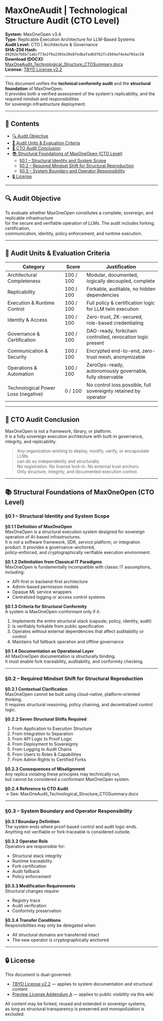 # MaxOneAudit | Technological Structure Audit (CTO Level)

**System:** MaxOneOpen v3.4  
**Type:** Replicable Execution Architecture for LLM-Based Systems  
**Audit Level:** CTO | Architecture & Governance  
**SHA-256 Hash:** `d9202e7b6b71a6cf73e2f9a2365e20e87edbafad6df62fcd304af4e4a703ac58`  
**Download (DOCX):** [MaxOneAudit_Technological_Structure_CTOSummary.docx](./MaxOneAudit_Technological_Structure_CTOSummary.docx)  
**License:** [TBYD License v2.2](./v3.4-LIC-001_TBYD%20License%20v2.2.pdf)  

---

This document unifies the **technical conformity audit** and the **structural foundation** of MaxOneOpen.  
It provides both a verified assessment of the system's replicability, and the required mindset and responsibilities  
for sovereign infrastructure deployment.

---

## 📑 Contents

- [🔍 Audit Objective](#-audit-objective)
- [🧩 Audit Units & Evaluation Criteria](#-audit-units--evaluation-criteria)
- [🧠 CTO Audit Conclusion](#-cto-audit-conclusion)
- [📚 Structural Foundations of MaxOneOpen (CTO Level)](#-structural-foundations-of-maxoneopen-cto-level)
  - [§0.1 – Structural Identity and System Scope](#01--structural-identity-and-system-scope)
  - [§0.2 – Required Mindset Shift for Structural Reproduction](#02--required-mindset-shift-for-structural-reproduction)
  - [§0.3 – System Boundary and Operator Responsibility](#03--system-boundary-and-operator-responsibility)
- [🔒 License](#-license)

---

## 🔍 Audit Objective

To evaluate whether MaxOneOpen constitutes a complete, sovereign, and replicable infrastructure  
for the secure and verifiable operation of LLMs. The audit includes forking, certification,  
communication, identity, policy enforcement, and runtime execution.

---

## 🧩 Audit Units & Evaluation Criteria

| Category                            | Score       | Justification                                                  |
|-------------------------------------|-------------|----------------------------------------------------------------|
| Architectural Completeness          | 100 / 100   | Modular, documented, logically decoupled, complete             |
| Replicability                       | 100 / 100   | Forkable, auditable, no hidden dependencies                    |
| Execution & Runtime Control         | 100 / 100   | Full policy & certification logic for LLM twin execution       |
| Identity & Access                   | 100 / 100   | Zero-trust, ZK-secured, role-based credentialing               |
| Governance & Certification          | 100 / 100   | DAO-ready, forkchain controlled, revocation logic present      |
| Communication & Security            | 100 / 100   | Encrypted end-to-end, zero-trust mesh, anonymizable            |
| Operations & Automation             | 100 / 100   | ZeroOps-ready, autonomously governable, fully observable       |
| Technological Power Loss (negative) | 0 / 100     | No control loss possible, full sovereignty retained by operator|

---

## 🧠 CTO Audit Conclusion

MaxOneOpen is not a framework, library, or platform.  
It is a fully sovereign execution architecture with built-in governance, integrity, and replicability.

> Any organization wishing to deploy, modify, verify, or encapsulate LLMs  
> can do so independently and structurally.  
> No registration. No license lock-in. No external trust anchors.  
> Only structure, integrity, and documented execution control.

---

## 📚 Structural Foundations of MaxOneOpen (CTO Level)

### §0.1 – Structural Identity and System Scope

**§0.1.1  Definition of MaxOneOpen**  
MaxOneOpen is a structural execution system designed for sovereign operation of AI-based infrastructures.  
It is not a software framework, SDK, service platform, or integration product. It provides a governance-anchored,  
policy-enforced, and cryptographically verifiable execution environment.

**§0.1.2  Delimitation from Classical IT Paradigms**  
MaxOneOpen is fundamentally incompatible with classic IT assumptions, including:  
- API-first or backend-first architecture  
- Admin-based permission models  
- Opaque ML service wrappers  
- Centralized logging or access control systems

**§0.1.3  Criteria for Structural Conformity**  
A system is MaxOneOpen-conformant only if it:  
1. Implements the entire structural stack (capsule, policy, identity, audit)  
2. Is verifiably forkable from public specification  
3. Operates without external dependencies that affect auditability or control  
4. Maintains full fallback operation and offline governance

**§0.1.4  Documentation as Operational Layer**  
All MaxOneOpen documentation is structurally binding.  
It must enable fork traceability, auditability, and conformity checking.

---

### §0.2 – Required Mindset Shift for Structural Reproduction

**§0.2.1  Contextual Clarification**  
MaxOneOpen cannot be built using cloud-native, platform-oriented thinking.  
It requires structural reasoning, policy chaining, and decentralized control logic.

**§0.2.2  Seven Structural Shifts Required**  
1. From Application to Execution Structure  
2. From Integration to Separation  
3. From API Logic to Proof Logic  
4. From Deployment to Sovereignty  
5. From Logging to Audit Chains  
6. From Users to Roles & Capabilities  
7. From Admin Rights to Certified Forks

**§0.2.3  Consequences of Misalignment**  
Any replica violating these principles may technically run,  
but cannot be considered a conformant MaxOneOpen system.

**§0.2.4  Reference to CTO Audit**  
→ See: MaxOneAudit_Technological_Structure_CTOSummary.docx

---

### §0.3 – System Boundary and Operator Responsibility

**§0.3.1  Boundary Definition**  
The system ends where proof-based control and audit logic ends.  
Anything not verifiable or fork-traceable is considered outside.

**§0.3.2  Operator Role**  
Operators are responsible for:  
- Structural stack integrity  
- Runtime traceability  
- Fork certification  
- Audit fallback  
- Policy enforcement

**§0.3.3  Modification Requirements**  
Structural changes require:  
- Registry trace  
- Audit verification  
- Conformity preservation

**§0.3.4  Transfer Conditions**  
Responsibilities may only be delegated when:  
- All structural domains are transferred intact  
- The new operator is cryptographically anchored

---

## 🔒 License

This document is dual-governed:

- [TBYD License v2.2](./v3.4-LIC-001_TBYD%20License%20v2.2.pdf) — applies to system documentation and structural content  
- [Preview License Addendum A](./Preview-License-Addendum-A.md) — applies to public visibility via this wiki

All content may be forked, reused and extended in sovereign systems,  
as long as structural transparency is preserved and monopolization is excluded.
